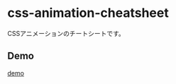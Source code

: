 # css-animation-cheatsheet
CSSアニメーションのチートシートです。

## Demo
[demo](https://fukugit.github.io/css-animation-cheatsheet/index.html)